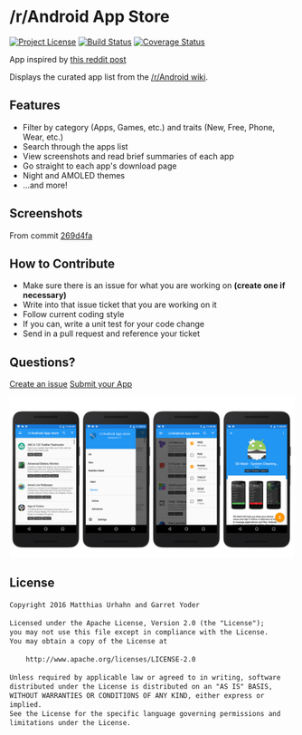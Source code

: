 # /r/Android App Store
[![Project License](https://img.shields.io/badge/license-Apache--2.0-blue.svg?style=flat-square)](LICENSE)
[![Build Status](https://travis-ci.org/d4rken/reddit-android-appstore.svg?branch=dev)](https://travis-ci.org/d4rken/reddit-android-appstore)
[![Coverage Status](https://coveralls.io/repos/github/d4rken/reddit-android-appstore/badge.svg)](https://coveralls.io/github/d4rken/reddit-android-appstore)

App inspired by [this reddit post](https://redd.it/50rafp)

Displays the curated app list from the [/r/Android wiki](https://www.reddit.com/r/android/wiki/apps).

## Features
* Filter by category (Apps, Games, etc.) and traits (New, Free, Phone, Wear, etc.)
* Search through the apps list
* View screenshots and read brief summaries of each app
* Go straight to each app's download page
* Night and AMOLED themes
* ...and more!

## Screenshots
From commit [269d4fa](https://github.com/d4rken/reddit-android-appstore/commit/269d4fab0fd2a4553c7d51dcaaf5da82de3883a3)

## How to Contribute
* Make sure there is an issue for what you are working on __(create one if necessary)__
* Write into that issue ticket that you are working on it
* Follow current coding style
* If you can, write a unit test for your code change
* Send in a pull request and reference your ticket

## Questions?
[Create an issue](https://github.com/d4rken/reddit-android-appstore/issues/new)
[Submit your App](https://androidflair.github.io/wikiapps/)

![](art/preview-v080.png)

## License
```
Copyright 2016 Matthias Urhahn and Garret Yoder

Licensed under the Apache License, Version 2.0 (the "License");
you may not use this file except in compliance with the License.
You may obtain a copy of the License at

    http://www.apache.org/licenses/LICENSE-2.0

Unless required by applicable law or agreed to in writing, software
distributed under the License is distributed on an "AS IS" BASIS,
WITHOUT WARRANTIES OR CONDITIONS OF ANY KIND, either express or implied.
See the License for the specific language governing permissions and
limitations under the License.
```
